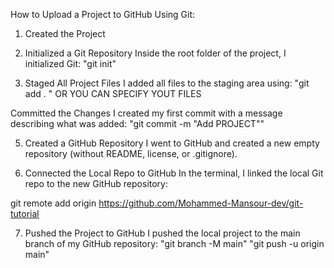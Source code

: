 How to Upload a  Project to GitHub Using Git:

1. Created the Project
2. Initialized a Git Repository
Inside the root folder of the project, I initialized Git: "git init"

3. Staged All Project Files
I added all files to the staging area using: "git add . " OR YOU CAN SPECIFY YOUT FILES 

Committed the Changes
I created my first commit with a message describing what was added:
"git commit -m "Add  PROJECT""

5. Created a GitHub Repository
I went to GitHub and created a new empty repository (without README, license, or .gitignore).


6. Connected the Local Repo to GitHub
In the terminal, I linked the local Git repo to the new GitHub repository:


git remote add origin https://github.com/Mohammed-Mansour-dev/git-tutorial


 7. Pushed the Project to GitHub
 I pushed the local project to the main branch of my GitHub repository:
"git branch -M main"
"git push -u origin main"


